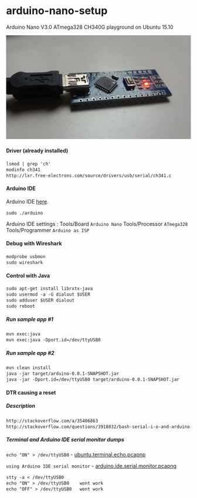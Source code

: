 # arduino-nano-setup
Arduino Nano V3.0 ATmega328 CH340G playground on Ubuntu 15.10

![Arduino Nano V3.0 ATmega328 CH340G](https://github.com/Pozo/arduino-nano-setup/blob/master/arduino-ano-v3.0-atmega328-ch340g.jpg "Arduino Nano V3.0 ATmega328 CH340G")

#### Driver (already installed)

    lsmod | grep 'ch'
    modinfo ch341
    http://lxr.free-electrons.com/source/drivers/usb/serial/ch341.c

#### Arduino IDE

Arduino IDE [here](http://arduino.cc/en/Main/Software).

    sudo ./arduino

Arduino IDE settings : Tools/Board  `Arduino Nano` Tools/Processor `ATmega328` Tools/Programmer `Arduino as ISP`

#### Debug with Wireshark

    modprobe usbmon
    sudo wireshark

#### Control with Java

    sudo apt-get install librxtx-java
    sudo usermod -a -G dialout $USER
    sudo adduser $USER dialout
    sudo reboot

##### Run sample app #1

    mvn exec:java
    mvn exec:java -Dport.id=/dev/ttyUSB0

##### Run sample app #2

    mvn clean install
    java -jar target/arduino-0.0.1-SNAPSHOT.jar
    java -jar -Dport.id=/dev/ttyUSB0 target/arduino-0.0.1-SNAPSHOT.jar

#### DTR causing a reset

##### Description

    http://stackoverflow.com/a/35406863
    http://stackoverflow.com/questions/3918032/bash-serial-i-o-and-arduino

##### Terminal and Arduino IDE serial monitor dumps

`echo "ON" > /dev/ttyUSB0`		      - [ubuntu.terminal.echo.pcapnp](https://github.com/Pozo/arduino-nano-setup/blob/master/ubuntu.terminal.echo.pcapnp "ubuntu.terminal.echo.pcapnp")


`using Arduino IDE serial monitor`	- [arduino.ide.serial.monitor.pcapng](https://github.com/Pozo/arduino-nano-setup/blob/master/arduino.ide.serial.monitor.pcapng "arduino.ide.serial.monitor.pcapng")

    stty -a < /dev/ttyUSB0
    echo "ON" > /dev/ttyUSB0	wont work
    echo "OFF" > /dev/ttyUSB0	wont work

